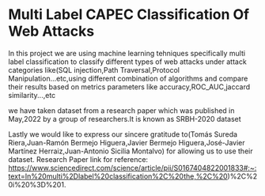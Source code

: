 # Multi Label CAPEC Classification Of Web Attacks

 In this project we are using machine learning tehniques specifically multi label classification to classify different types of web attacks under attack categories like(SQL 
 injection,Path Traversal,Protocol Manipulation...etc,using different combination of algorithms and compare their results based on metrics parameters like 
 accuracy,ROC_AUC,jaccard similarity...,etc
 
 we have taken dataset from a research paper which was published in May,2022 by a group of researchers.It is known as SRBH-2020 dataset
 
 Lastly we would like to express our sincere gratitude to(Tomás Sureda Riera,Juan-Ramón Bermejo Higuera,Javier Bermejo Higuera,José-Javier Martínez Herraiz,Juan-Antonio 
 Sicilia Montalvo) for allowing us to use their dataset.
 Research Paper link for reference: https://www.sciencedirect.com/science/article/pii/S0167404822001833#:~:text=In%20multi%2Dlabel%20classification%2C%20the,%2C%20)%2C%20i%20%3D%201.
